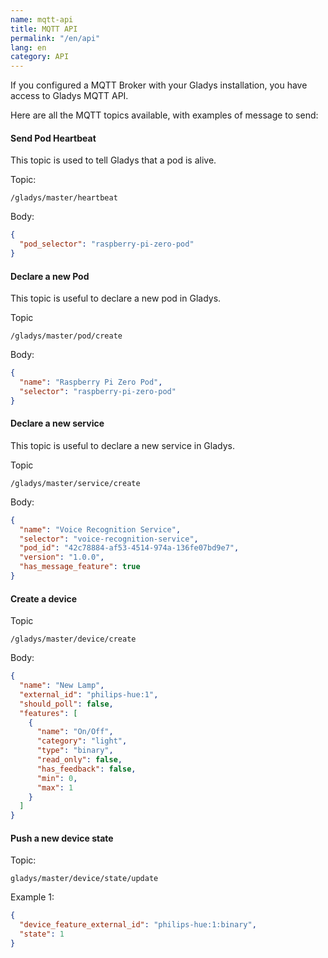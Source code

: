 ```yaml
---
name: mqtt-api
title: MQTT API
permalink: "/en/api"
lang: en
category: API
---
```


If you configured a MQTT Broker with your Gladys installation, you have access to Gladys MQTT API.

Here are all the MQTT topics available, with examples of message to send:

#### Send Pod Heartbeat

This topic is used to tell Gladys that a pod is alive.

Topic:

```
/gladys/master/heartbeat
```

Body:

```json
{
  "pod_selector": "raspberry-pi-zero-pod"
}
```

#### Declare a new Pod

This topic is useful to declare a new pod in Gladys.

Topic

```
/gladys/master/pod/create
```

Body:

```json
{
  "name": "Raspberry Pi Zero Pod",
  "selector": "raspberry-pi-zero-pod"
}
```

#### Declare a new service

This topic is useful to declare a new service in Gladys.

Topic

```
/gladys/master/service/create
```

Body:

```json
{
  "name": "Voice Recognition Service",
  "selector": "voice-recognition-service",
  "pod_id": "42c78884-af53-4514-974a-136fe07bd9e7",
  "version": "1.0.0",
  "has_message_feature": true
}
```

#### Create a device

Topic

```
/gladys/master/device/create
```

Body:

```json
{
  "name": "New Lamp",
  "external_id": "philips-hue:1",
  "should_poll": false,
  "features": [
    {
      "name": "On/Off",
      "category": "light",
      "type": "binary",
      "read_only": false,
      "has_feedback": false,
      "min": 0,
      "max": 1
    }
  ]
}
```

#### Push a new device state

Topic:

```
gladys/master/device/state/update
```

Example 1:

```json
{
  "device_feature_external_id": "philips-hue:1:binary",
  "state": 1
}
```
